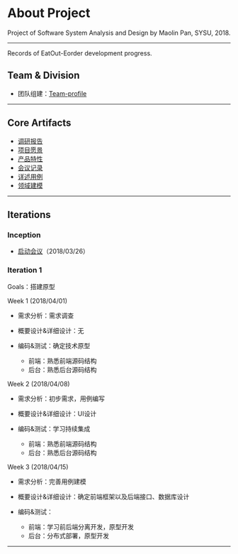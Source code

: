 
# About Project

Project of Software System Analysis and Design by Maolin Pan, SYSU, 2018.

---------- 
Records of EatOut-Eorder development progress.

## Team & Division

   - 团队组建：[Team-profile](https://github.com/sysu-badass/Dashboard/blob/master/Documents/Team-profile.md)


----------

## Core Artifacts

- [调研报告](https://github.com/sysu-badass/Dashboard/blob/master/Documents/Investigation-report.md)
- [项目愿景](https://github.com/sysu-badass/Dashboard/blob/master/Documents/Vision.pdf)
- [产品特性](https://github.com/sysu-badass/Dashboard/blob/master/Documents/backlog.md)
- [会议记录](https://github.com/sysu-badass/Dashboard/blob/master/Documents/meeting-record.md)
- [详述用例](https://github.com/sysu-badass/Dashboard/raw/master/Documents/Requirement-specification/Full-UC.pdf)
- [领域建模](https://github.com/sysu-badass/Dashboard/raw/master/Documents/Requirement-specification/Domain-Model.png)

----------

## Iterations

### Inception
- [启动会议](https://github.com/sysu-badass/Dashboard/blob/master/Documents/meeting-record.md)（2018/03/26）

### Iteration 1
Goals：搭建原型

Week 1 (2018/04/01)

 - 需求分析：需求调查
 
 - 概要设计&详细设计：无
  
 - 编码&测试：确定技术原型
    - 前端：熟悉前端源码结构
    - 后台：熟悉后台源码结构
    
     
Week 2 (2018/04/08)

 - 需求分析：初步需求，用例编写
 
 - 概要设计&详细设计：UI设计
  
 - 编码&测试：学习持续集成
    - 前端：熟悉前端源码结构
    - 后台：熟悉后台源码结构
    
  
Week 3 (2018/04/15)

 - 需求分析：完善用例建模
  
 - 概要设计&详细设计：确定前端框架以及后端接口、数据库设计
  
 - 编码&测试：
   - 前端：学习前后端分离开发，原型开发
   - 后台：分布式部署，原型开发
    
----------

